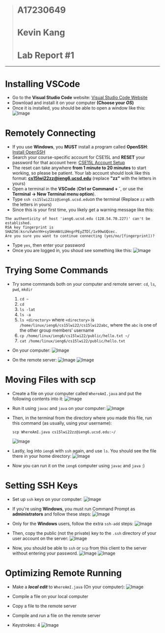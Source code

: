 ># **A17230649** 
># **Kevin Kang** 
># **Lab Report #1**
-------------------------------------------------------------------------------------
# **Installing VSCode**
* Go to the **Visual Studio Code** website: [Visual Studio Code Website](https://code.visualstudio.com/)
* Download and install it on your computer **(Choose your *OS*)**
* Once it is installed, you should be able to open a window like this: 
![Image](1.jpg)

# **Remotely Connecting**
* If you use **Windows**, you **MUST** install a program called **OpenSSH**: [Install OpenSSH](https://docs.microsoft.com/en-us/windows-server/administration/openssh/openssh_install_firstuse)
* Search your course-specific account for CSE15L and **RESET** your password for that account here: [CSE15L Account Setup](https://sdacs.ucsd.edu/~icc/index.php)
* The reset can take anywhere **from 1 minute to 20 minutes** to start working, so please be patient. Your lab account should look like this format: **cs15lwi22zz@ieng6.ucsd.edu** (replace **"zz"** with the letters in yours)
* Open a terminal in the **VSCode** (**Ctrl or Command + `**, or use the **Terminal → New Terminal menu option**).
* Type `ssh cs15lwi22zz@ieng6.ucsd.edu`on the terminal (Replace `zz` with the letters in yours)
* Since this is your first time, you likely get a warning message like this: 
```
The authenticity of host 'ieng6.ucsd.edu (128.54.70.227)' can't be established.
RSA key fingerprint is SHA256:ksruYwhnYH+sySHnHAtLUHngrPEyZTDl/1x99wUQcec.
Are you sure you want to continue connecting (yes/no/[fingerprint])?
```
* Type `yes`, then enter your password
* Once you are logged in, you shoud see something like this:
![Image](2.jpg)

# **Trying Some Commands**
* Try some commands both on your computer and remote server: `cd`, `ls`, `pwd`, `mkdir`
  1. `cd ~`
  2. `cd`
  3. `ls -lat`
  4. `ls -a`
  5. `ls <directory>` where `<directory>` is `/home/linux/ieng6/cs15lwi22/cs15lwi22abc`, where the `abc` is one of the other group members’ username
  6. `cp /home/linux/ieng6/cs15lwi22/public/hello.txt ~/`
  7. `cat /home/linux/ieng6/cs15lwi22/public/hello.txt`
* On your computer:
![Image](3.jpg)

* On the remote server:
![Image](4.jpg)
![Image](5.jpg)

# **Moving Files with scp**
* Create a file on your computer called `WhereAmI.java` and put the following contents into it:
![Image](6.jpg)
  
* Run it using `javac` and `java` on your computer:
![Image](7.jpg)
  
* Then, in the terminal from the directory where you made this file, run this command (as usually, using your username): 

  `scp WhereAmI.java cs15lwi22zz@ieng6.ucsd.edu:~/`
  
  ![Image](8.jpg)

* Lastly, log into `ieng6` with `ssh` again, and use `ls`. You should see the file there in your home directory:
![Image](9.jpg)

* Now you can run it on the `ieng6` computer using `javac` and `java` :)  

# **Setting SSH Keys**
* Set up `ssh` keys on your computer:
![Image](10.jpg)
  
* If you're using **Windows**, you must run Command Prompt as **administrators** and follow these steps:
![Image](11.jpg)

* Only for the **Windows** users, follow the extra `ssh-add` steps:
![Image](12.jpg)
  
* Then, copy the public (not the private) key to the `.ssh` directory of your user account on the server:
![Image](13.jpg)

* Now, you should be able to `ssh` or `scp` from this client to the server without entering your password.
![Image](14.jpg)
![Image](15.jpg)

# **Optimizing Remote Running**
* Make a ***local edit*** to `WhereAmI.java` (On your computer):
![Image](18.jpg)

* Compile a file on your local computer
* Copy a file to the remote server
* Compile and run a file on the remote server
* Keystrokes: 4 
![Image](17.jpg)
